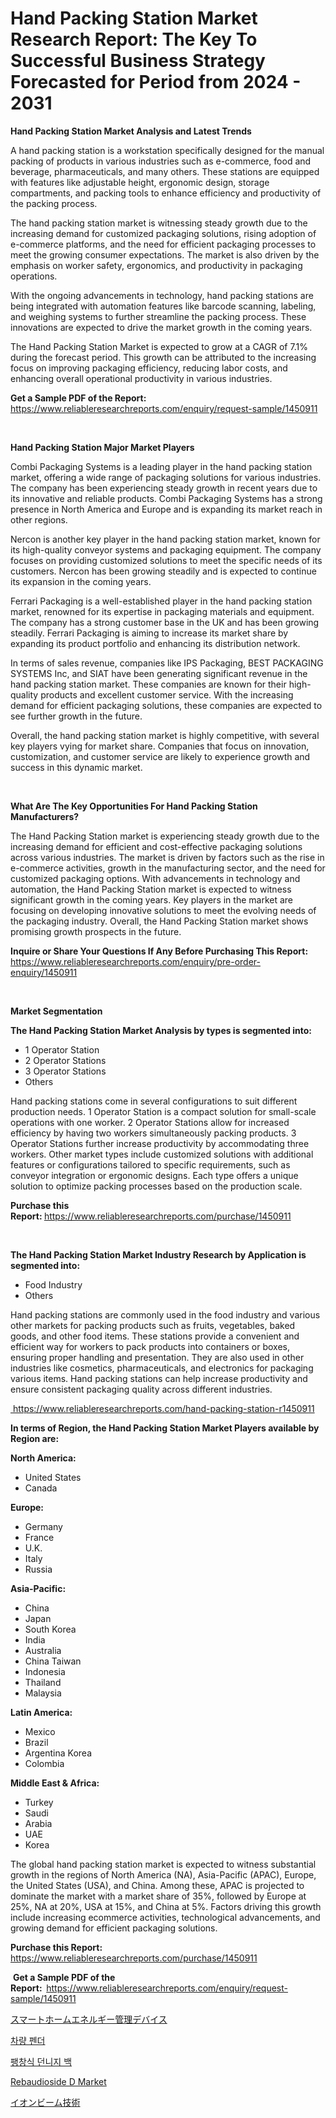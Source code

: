 <p><h1>Hand Packing Station Market Research Report: The Key To Successful Business Strategy Forecasted for Period from 2024 - 2031</h1></p><p><strong>Hand Packing Station Market Analysis and Latest Trends</strong></p>
<p><p>A hand packing station is a workstation specifically designed for the manual packing of products in various industries such as e-commerce, food and beverage, pharmaceuticals, and many others. These stations are equipped with features like adjustable height, ergonomic design, storage compartments, and packing tools to enhance efficiency and productivity of the packing process.</p><p>The hand packing station market is witnessing steady growth due to the increasing demand for customized packaging solutions, rising adoption of e-commerce platforms, and the need for efficient packaging processes to meet the growing consumer expectations. The market is also driven by the emphasis on worker safety, ergonomics, and productivity in packaging operations.</p><p>With the ongoing advancements in technology, hand packing stations are being integrated with automation features like barcode scanning, labeling, and weighing systems to further streamline the packing process. These innovations are expected to drive the market growth in the coming years.</p><p>The Hand Packing Station Market is expected to grow at a CAGR of 7.1% during the forecast period. This growth can be attributed to the increasing focus on improving packaging efficiency, reducing labor costs, and enhancing overall operational productivity in various industries.</p></p>
<p><strong>Get a Sample PDF of the Report:&nbsp;</strong> <a href="https://www.reliableresearchreports.com/enquiry/request-sample/1450911">https://www.reliableresearchreports.com/enquiry/request-sample/1450911</a></p>
<p>&nbsp;</p>
<p><strong>Hand Packing Station Major Market Players</strong></p>
<p><p>Combi Packaging Systems is a leading player in the hand packing station market, offering a wide range of packaging solutions for various industries. The company has been experiencing steady growth in recent years due to its innovative and reliable products. Combi Packaging Systems has a strong presence in North America and Europe and is expanding its market reach in other regions.</p><p>Nercon is another key player in the hand packing station market, known for its high-quality conveyor systems and packaging equipment. The company focuses on providing customized solutions to meet the specific needs of its customers. Nercon has been growing steadily and is expected to continue its expansion in the coming years.</p><p>Ferrari Packaging is a well-established player in the hand packing station market, renowned for its expertise in packaging materials and equipment. The company has a strong customer base in the UK and has been growing steadily. Ferrari Packaging is aiming to increase its market share by expanding its product portfolio and enhancing its distribution network.</p><p>In terms of sales revenue, companies like IPS Packaging, BEST PACKAGING SYSTEMS Inc, and SIAT have been generating significant revenue in the hand packing station market. These companies are known for their high-quality products and excellent customer service. With the increasing demand for efficient packaging solutions, these companies are expected to see further growth in the future.</p><p>Overall, the hand packing station market is highly competitive, with several key players vying for market share. Companies that focus on innovation, customization, and customer service are likely to experience growth and success in this dynamic market.</p></p>
<p>&nbsp;</p>
<p><strong>What Are The Key Opportunities For Hand Packing Station Manufacturers?</strong></p>
<p><p>The Hand Packing Station market is experiencing steady growth due to the increasing demand for efficient and cost-effective packaging solutions across various industries. The market is driven by factors such as the rise in e-commerce activities, growth in the manufacturing sector, and the need for customized packaging options. With advancements in technology and automation, the Hand Packing Station market is expected to witness significant growth in the coming years. Key players in the market are focusing on developing innovative solutions to meet the evolving needs of the packaging industry. Overall, the Hand Packing Station market shows promising growth prospects in the future.</p></p>
<p><strong>Inquire or Share Your Questions If Any Before Purchasing This Report:</strong> <a href="https://www.reliableresearchreports.com/enquiry/pre-order-enquiry/1450911">https://www.reliableresearchreports.com/enquiry/pre-order-enquiry/1450911</a></p>
<p>&nbsp;</p>
<p><strong>Market Segmentation</strong></p>
<p><strong>The Hand Packing Station Market Analysis by types is segmented into:</strong></p>
<p><ul><li>1 Operator Station</li><li>2 Operator Stations</li><li>3 Operator Stations</li><li>Others</li></ul></p>
<p><p>Hand packing stations come in several configurations to suit different production needs. 1 Operator Station is a compact solution for small-scale operations with one worker. 2 Operator Stations allow for increased efficiency by having two workers simultaneously packing products. 3 Operator Stations further increase productivity by accommodating three workers. Other market types include customized solutions with additional features or configurations tailored to specific requirements, such as conveyor integration or ergonomic designs. Each type offers a unique solution to optimize packing processes based on the production scale.</p></p>
<p><strong>Purchase this Report:&nbsp;</strong><a href="https://www.reliableresearchreports.com/purchase/1450911">https://www.reliableresearchreports.com/purchase/1450911</a></p>
<p>&nbsp;</p>
<p><strong>The Hand Packing Station Market Industry Research by Application is segmented into:</strong></p>
<p><ul><li>Food Industry</li><li>Others</li></ul></p>
<p><p>Hand packing stations are commonly used in the food industry and various other markets for packing products such as fruits, vegetables, baked goods, and other food items. These stations provide a convenient and efficient way for workers to pack products into containers or boxes, ensuring proper handling and presentation. They are also used in other industries like cosmetics, pharmaceuticals, and electronics for packaging various items. Hand packing stations can help increase productivity and ensure consistent packaging quality across different industries.</p></p>
<p><a href="https://www.reliableresearchreports.com/hand-packing-station-r1450911">&nbsp;https://www.reliableresearchreports.com/hand-packing-station-r1450911</a></p>
<p><strong>In terms of Region, the Hand Packing Station Market Players available by Region are:</strong></p>
<p>
    <p> <strong> North America: </strong>
        <ul>
            <li>United States</li>
            <li>Canada</li>
        </ul>
        </p> 
    <p> <strong> Europe: </strong>
        <ul>
            <li>Germany</li>
            <li>France</li>
            <li>U.K.</li>
            <li>Italy</li>
            <li>Russia</li>
        </ul>
        </p> 
    <p> <strong> Asia-Pacific: </strong>
        <ul>
            <li>China</li>
            <li>Japan</li>
            <li>South Korea</li>
            <li>India</li>
            <li>Australia</li>
            <li>China Taiwan</li>
            <li>Indonesia</li>
            <li>Thailand</li>
            <li>Malaysia</li>
        </ul>
        </p> 
    <p> <strong> Latin America: </strong>
        <ul>
            <li>Mexico</li>
            <li>Brazil</li>
            <li>Argentina Korea</li>
            <li>Colombia</li>
        </ul>
        </p> 
    <p> <strong> Middle East & Africa: </strong>
        <ul>
            <li>Turkey</li>
            <li>Saudi</li>
            <li>Arabia</li>
            <li>UAE</li>
            <li>Korea</li>
        </ul>
    </p>
    </p>
<p><p>The global hand packing station market is expected to witness substantial growth in the regions of North America (NA), Asia-Pacific (APAC), Europe, the United States (USA), and China. Among these, APAC is projected to dominate the market with a market share of 35%, followed by Europe at 25%, NA at 20%, USA at 15%, and China at 5%. Factors driving this growth include increasing ecommerce activities, technological advancements, and growing demand for efficient packaging solutions.</p></p>
<p><strong>Purchase this Report: </strong><a href="https://www.reliableresearchreports.com/purchase/1450911">https://www.reliableresearchreports.com/purchase/1450911</a></p>
<p>&nbsp;<strong>Get a Sample PDF of the Report:&nbsp;&nbsp;</strong><a href="https://www.reliableresearchreports.com/enquiry/request-sample/1450911">https://www.reliableresearchreports.com/enquiry/request-sample/1450911</a></p>
<p><strong></strong></p>
<p><p><a href="https://medium.com/@englandlifestyle_22171/%E3%82%B9%E3%83%9E%E3%83%BC%E3%83%88%E3%83%9B%E3%83%BC%E3%83%A0%E3%82%A8%E3%83%8D%E3%83%AB%E3%82%AE%E3%83%BC%E7%AE%A1%E7%90%86%E3%83%87%E3%83%90%E3%82%A4%E3%82%B9%E5%B8%82%E5%A0%B4%E3%81%AF-%E5%B8%82%E5%A0%B4%E3%82%B7%E3%82%A7%E3%82%A2-%E3%82%B5%E3%82%A4%E3%82%BA-%E3%81%8A%E3%82%88%E3%81%B32031%E5%B9%B4%E3%81%BE%E3%81%A7%E3%81%AE%E4%BA%88%E6%B8%AC%E3%81%AB%E7%84%A6%E7%82%B9%E3%82%92%E5%BD%93%E3%81%A6%E3%81%A6%E3%81%84%E3%81%BE%E3%81%99-16123724b11d">スマートホームエネルギー管理デバイス</a></p><p><a href="https://github.com/bvubpqd5241630/Market-Research-Report-List-1/blob/main/952724026825.md">차량 펜더</a></p><p><a href="https://medium.com/@arthuralety6767836754/%ED%92%8D%EC%84%A0%EC%8B%9D-%EB%91%94%EC%A7%80%EB%B0%B1-%EC%8B%9C%EC%9E%A5-%EB%B6%84%EC%84%9D-cagr-%EC%8B%9C%EC%9E%A5-%EC%84%B8%EB%B6%84%ED%99%94-%EB%B0%8F-%EC%84%B8%EA%B3%84-%EC%82%B0%EC%97%85-%EA%B0%9C%EC%9A%94-7694497fecad">팽창식 던니지 백</a></p><p><a href="https://issuu.com/reportprime-2/docs/rebaudioside-d-market-size-2030.pptx">Rebaudioside D Market</a></p><p><a href="https://github.com/xemfu2379520/Market-Research-Report-List-1/blob/main/371226529141.md">イオンビーム技術</a></p></p>